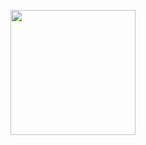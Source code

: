 <p align="center">
  <img src="https://drive.google.com/file/d/1T-RQ0HE-VNkxG-te_JP2JvZv4uV_p0nh/view?usp=sharing" width="200" />
</p>
